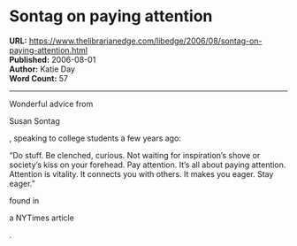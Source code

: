 # Sontag on paying attention

**URL:** https://www.thelibrarianedge.com/libedge/2006/08/sontag-on-paying-attention.html  
**Published:** 2006-08-01  
**Author:** Katie Day  
**Word Count:** 57

---

Wonderful advice from

Susan Sontag

, speaking to college students a few years ago:

“Do stuff. Be clenched, curious. Not waiting for inspiration’s shove or society’s kiss on your forehead. Pay attention. It’s all about paying attention. Attention is vitality. It connects you with others. It makes you eager. Stay eager.”

found in

a NYTimes article

.
